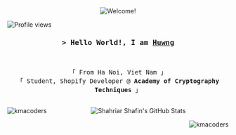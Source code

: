
<div align="center" width="50">
  <img src="https://blog.cloud-elements.com/hubfs/shopify-developer-guide-banner.png" alt="Welcome!" />
</div>

<!-- Profile Views Counter -->
![Profile views](https://gpvc.arturio.dev/kmacoders)

<!-- Intro  -->
<h3 align="center">
        <samp>&gt; Hello World!, I am
                <b><a target="_blank" href="https://twitter.com/kmacoders">Huwng</a></b>
        </samp>
</h3>
<br>

<p align="center">
        <!-- Organisation  -->
        <samp>
                「 From Ha Noi, Viet Nam 」
                <br>
                「 Student, Shopify Developer @<b> Academy of Cryptography Techniques </b> 」
                <br>
                <br>
        </samp>
</p>

<p align="left">
  <img 
       align="left" 
       src="https://github-readme-stats.vercel.app/api/top-langs?username=kmacoders&show_icons=true&locale=en&layout=compact" 
       alt="kmacoders" 
  />
</p>
<p align="center">
  <img 
       align="center" 
       alt="Shahriar Shafin's GitHub Stats"
       src="https://github-readme-stats.vercel.app/api?username=kmacoders&show_icons=true&theme=vue" 
  />
</p>
<p align="right">
  <img 
       align="right" 
       src="https://github-readme-streak-stats.herokuapp.com/?user=kmacoders&" 
       alt="kmacoders" 
  />
</p>
  
  


